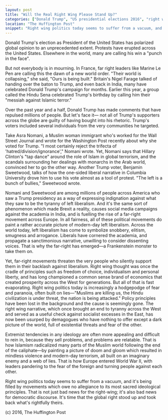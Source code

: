 ```yaml
---
layout: post
title: "Will the Real Right Wing Please Stand Up?"
categories: ["Donald Trump", "US presidential elections 2016", "right wing", "nationalism"]
location: "The Huffington Post"
snippet: "Right wing politics today seems to suffer from a vacuum, and it's being filled by movements which owe no allegiance to its most sacred ideological principles. That is not just bad news for the right-wing; it's also bad news for democratic discourse. It's time that the global right stood up and took back what's rightfully theirs. (Published in The Huffington Post)"
---
```


Donald Trump's election as President of the United States has polarized global opinion to an unprecedented extent. Protests have erupted across the United States. Elsewhere in the world, many are calling his win a "punch in the face".

But not everybody is in mourning. In France, far right leaders like Marine Le Pen are calling this the dawn of a new world order. "Their world is collapsing," she said, "Ours is being built." Britain's Nigel Farage talked of handing over the baton to Trump, and even back in India, many have celebrated Donald Trump's campaign for months. Earlier this year, a group called the Hindu Sena celebrated Trump's birthday by calling him their "messiah against Islamic terror."

Over the past year and a half, Donald Trump has made comments that have repulsed millions of people. But let's face it— not all of Trump's supporters across the globe are guilty of having bought into his rhetoric. Trump's voters included several individuals from the very communities he targeted.

Take Asra Nomani, a Muslim woman immigrant who's worked for the Wall Street Journal and wrote for the Washington Post recently about why she voted for Trump. "I most certainly reject the trifecta of 'hatred/division/ignorance'," Nomani wrote. Yet, Nomani says that Hillary Clinton's "tap dance" around the role of Islam in global terrorism, and the scandals surrounding her dealings with monarchs in the Arab world, convinced her to go the other way. Another Trump voter, Benjamin Sweetwood, talks of how the one-sided liberal narrative in Columbia University drove him to use his vote almost as a tool of protest. "The left is a bunch of bullies," Sweetwood wrote.

Nomani and Sweetwood are among millions of people across America who saw a Trump presidency as a way of expressing indignation against what they saw to be the tyranny of left liberalism. And it's the same sort of phenomenon which made Brexit a reality, causes social media campaigns against the academia in India, and is fuelling the rise of a far-right movement across Europe. In all fairness, all of these political movements do paint a rather accurate picture of modern-day left liberalism. Across the world today, left liberalism has come to symbolize snobbery, elitism, smugness and arrogance. Liberals have cornered the academia, and propagate a sanctimonious narrative, unwilling to consider dissenting voices. That is why the far-right has emerged—a Frankenstein monster to take them on.

Yet, far-right movements threaten the very people who silently support them in their backlash against liberalism. Right wing thought was once the cradle of principles such as freedom of choice, individualism and personal liberty, and has long championed a common sense brand of economics that created prosperity across the West for generations. But all of that is fast evaporating. Right wing politics today is increasingly a hodgepodge of fear and paranoia, often built on lies—"Muslims are killing us, the Hindu civilization is under threat, the nation is being attacked." Policy principles have been lost in the background and the cause is seemingly gone. The right wing narrative, which once brought an end to tyranny across the West and served as a useful check against socialist excesses in the East, has now been usurped by demagogues who have nothing to offer except a dark picture of the world, full of existential threats and fear of the other.

Extremist tendencies in any ideology are often more appealing and difficult to rein in, because they sell problems, and problems are relatable. That is how Islamism radicalized many parts of the Muslim world following the end of the caliphate—by painting a picture of doom and gloom which resulted in mindless violence and modern-day terrorism, all built on an imaginary enemy and a web of lies. That is how Europe entered World War II, with leaders pandering to the fear of the foreign and turning people against each other.

Right wing politics today seems to suffer from a vacuum, and it's being filled by movements which owe no allegiance to its most sacred ideological principles. That is not just bad news for the right-wing; it's also bad news for democratic discourse. It's time that the global right stood up and took back what's rightfully theirs.

(c) 2016, The Huffington Post
